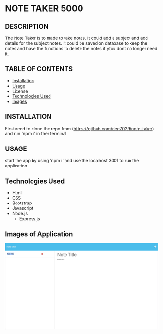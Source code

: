# NOTE TAKER 5000

## DESCRIPTION
The Note Taker is to made to take notes. It could add a subject and add details for the subject notes. It could be saved on database to keep the notes and have the functions to delete the notes if ytou dont no longer need it. 

## TABLE OF CONTENTS

- [Installation](#installation)
- [Usage](#usage)
- [License](#license)
- [Technologies Used](#technologies-used)
- [Images](#images-of-application)

## INSTALLATION

First need to clone the repo from (https://github.com/rlee7029/note-taker) and run 'npm i' in ther terminal

## USAGE

start the app by using 'npm i' and use the localhost 3001 to run the application. 

## Technologies Used

- Html
- CSS
- Bootstrap
- Javascript
- Node.js
  - Express.js

## Images of Application

![Delpoyed Image](./images/IMG1.jpeg)